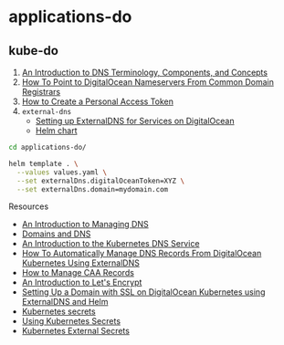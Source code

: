 # applications-do

## kube-do

1) [An Introduction to DNS Terminology, Components, and Concepts](https://www.digitalocean.com/community/tutorials/an-introduction-to-dns-terminology-components-and-concepts)
2) [How To Point to DigitalOcean Nameservers From Common Domain Registrars](https://www.digitalocean.com/community/tutorials/how-to-point-to-digitalocean-nameservers-from-common-domain-registrars)
3) [How to Create a Personal Access Token](https://www.digitalocean.com/docs/api/create-personal-access-token)
4) `external-dns`
    * [Setting up ExternalDNS for Services on DigitalOcean](https://github.com/kubernetes-incubator/external-dns/blob/master/docs/tutorials/digitalocean.md)
    * [Helm chart](https://github.com/helm/charts/tree/master/stable/external-dns)

```bash
cd applications-do/

helm template . \
  --values values.yaml \
  --set externalDns.digitalOceanToken=XYZ \
  --set externalDns.domain=mydomain.com
```

Resources
* [An Introduction to Managing DNS](https://www.digitalocean.com/community/tutorial_series/an-introduction-to-managing-dns)
* [Domains and DNS](https://www.digitalocean.com/docs/networking/dns)
* [An Introduction to the Kubernetes DNS Service](https://www.digitalocean.com/community/tutorials/an-introduction-to-the-kubernetes-dns-service)
* [How To Automatically Manage DNS Records From DigitalOcean Kubernetes Using ExternalDNS](https://www.digitalocean.com/community/tutorials/how-to-automatically-manage-dns-records-from-digitalocean-kubernetes-using-externaldns)
* [How to Manage CAA Records](https://www.digitalocean.com/docs/networking/dns/how-to/caa)
* [An Introduction to Let's Encrypt](https://www.digitalocean.com/community/tutorials/an-introduction-to-let-s-encrypt)
* [Setting Up a Domain with SSL on DigitalOcean Kubernetes using ExternalDNS and Helm](https://blog.andrewsomething.com/2019/04/04/external-dns-with-ssl-on-k8s)
* [Kubernetes secrets](https://kubernetes.io/docs/concepts/configuration/secret)
* [Using Kubernetes Secrets](https://medium.com/platformer-blog/using-kubernetes-secrets-5e7530e0378a)
* [Kubernetes External Secrets](https://godaddy.github.io/2019/04/16/kubernetes-external-secrets)
